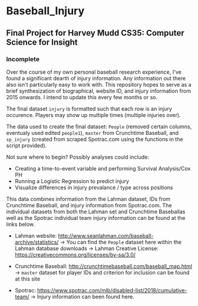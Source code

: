 # Baseball_Injury
## Final Project for Harvey Mudd CS35: Computer Science for Insight

### Incomplete

Over the course of my own personal baseball research experience, I've found a significant dearth of injury information. Any information out there also isn't particularly easy to work with. This repository hopes to serve as a brief synthesization of biographical, website ID, and injury information from 2015 onwards. I intend to update this every few months or so. 

The final dataset `injury` is formatted such that each row is an injury occurence. Players may show up multiple times (multiple injuries over).

The data used to create the final dataset: `People` (removed certain columns, eventualy used edited `people1`), `master` from Crunchtime Baseball, and `sp_injury` (created from scraped Spotrac.com using the functions in the script provided).

Not sure where to begin? Possibly analyses could include:

- Creating a time-to-event variable and performing Survival Analysis/Cox PH
- Running a Logistic Regression to predict injury
- Visualize differences in injury prevalance / type across positions

This data combines information from the Lahman dataset, IDs from Crunchtime Baseball, and injury information from Spotrac.com.
The individual datasets from both the Lahman set and Crunchtime Baseballas well as the Spotrac individual team injury information can be found at the links below.


- Lahman website: http://www.seanlahman.com/baseball-archive/statistics/
  -> You can find the `People` dataset here within the Lahman database downloads
  -> Lahman Creative License: https://creativecommons.org/licenses/by-sa/3.0/

- Crunchtime Baseball: http://crunchtimebaseball.com/baseball_map.html
  -> `master` dataset for player IDs and criterion for inclusion can be found at this site

- Spotrac: https://www.spotrac.com/mlb/disabled-list/2018/cumulative-team/
  -> Injury information can been found here.
